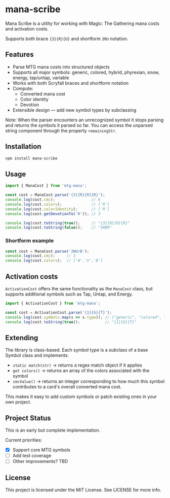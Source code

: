 # mana-scribe

 Mana Scribe is a utility for working with Magic: The Gathering mana costs and activation costs.

Supports both brace `{3}{R}{U}` and shortform `3RU` notation.

## Features

- Parse MTG mana costs into structured objects
- Supports all major symbols: generic, colored, hybrid, phyrexian, snow, energy, tap/untap, variable
- Works with both Scryfall braces and shortform notation
- Compute:
  - Converted mana cost
  - Color identity
  - Devotion
- Extensible design — add new symbol types by subclassing

Note: When the parser encounters an unrecognized symbol it stops parsing and returns the symbols it parsed so far.  You can access the unparsed string component through the property `remainingStr`.

## Installation

```bash
npm install mana-scribe
```

## Usage
```js
import { ManaCost } from 'mtg-mana';

const cost = ManaCost.parse('{3}{R}{R}{R}');
console.log(cost.cmc);                // 6
console.log(cost.colors);             // ['R']
console.log(cost.colorIdentity);      // ['R']
console.log(cost.getDevotionTo('R')); // 3

console.log(cost.toString(true));     // "{3}{R}{R}{R}"
console.log(cost.toString(false));    // "3RRR"
```
### Shortform example
```js
const cost = ManaCost.parse('2WU/B');
console.log(cost.cmc);     // 3
console.log(cost.colors);  // ['W','U','B']
```

## Activation costs
`ActivationCost` offers the same functionality as the `ManaCost` class, but supports additional symbols such as Tap, Untap, and Energy.

```js
import { ActivationCost } from 'mtg-mana';

const cost = ActivationCost.parse('{1}{G}{T}');
console.log(cost.symbols.map(s => s.type)); // ["generic", "colored", "tap"]
console.log(cost.toString(true));           // "{1}{G}{T}"
```

## Extending

The library is class-based. Each symbol type is a subclass of a base Symbol class and implements:

- `static match(str)` → returns a regex match object if it applies
- `get colors()` → returns an array of the colors associated with the symbol
- `cmcValue()` → returns an integer corresponding to how much this symbol contributes to a card's overall converted mana cost.

This makes it easy to add custom symbols or patch existing ones in your own project.

## Project Status

This is an early but complete implementation.

Current priorities:
- [x] Support core MTG symbols
- [ ] Add test coverage
- [ ] Other improvements? TBD

## License

This project is licensed under the MIT License.  See LICENSE for more info.
